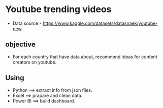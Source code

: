 # Youtube trending videos

* Data source:- https://www.kaggle.com/datasets/datasnaek/youtube-new

## objective
* For each country that have data about, recommend ideas for content creators on youtube.

## Using
* Python ==> extract info from json files.
* Excel ==> prapare and clean data.
* Power BI ==> build dashboard. 
